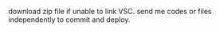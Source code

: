 download zip file if unable to link VSC. 
send me codes or files independently to commit and deploy.


 
